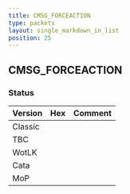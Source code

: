 ```yaml
---
title: CMSG_FORCEACTION
type: packets
layout: single_markdown_in_list
position: 25
---
```


## CMSG_FORCEACTION

### Status

Version    | Hex        | Comment
---------- | ---------- | ---------- 
Classic    |            |
TBC        |            |
WotLK      |            |
Cata       |            |
MoP        |            |